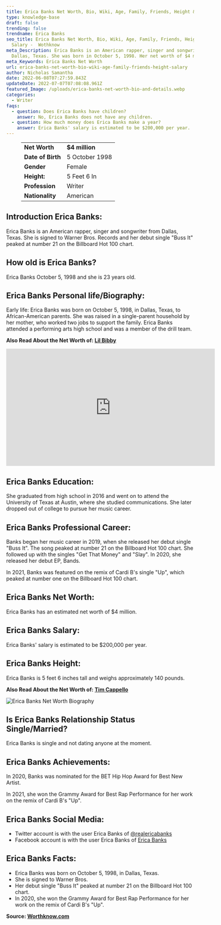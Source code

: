 ```yaml
---
title: Erica Banks Net Worth, Bio, Wiki, Age, Family, Friends, Height & Salary
type: knowledge-base
draft: false
trending: false
trendname: Erica Banks
seo_title: Erica Banks Net Worth, Bio, Wiki, Age, Family, Friends, Height &
  Salary -  Wothknow
meta_Description: Erica Banks is an American rapper, singer and songwriter from
  Dallas, Texas. She was born in October 5, 1998. Her net worth of $4 million.
meta_Keywords: Erica Banks Net Worth
url: erica-banks-net-worth-bio-wiki-age-family-friends-height-salary
author: Nicholas Samantha
date: 2022-06-08T07:27:59.843Z
updateDate: 2022-07-07T07:08:08.961Z
featured_Image: /uploads/erica-banks-net-worth-bio-and-details.webp
categories:
  - Writer
faqs:
  - question: Does Erica Banks have children?
    answer: No, Erica Banks does not have any children.
  - question: How much money does Erica Banks make a year?
    answer: Erica Banks' salary is estimated to be $200,000 per year.
---
```

<figure class="wp-block-table is-style-stripes">
  <table>
    <tbody>
      <tr>
        <td>
          <strong>Net Worth</strong>
        </td>
        <td>
          <strong>$4 million</strong>
        </td>
      </tr>
      <tr>
        <td>
          <strong>Date of Birth</strong>
        </td>
        <td>5 October 1998</td>
      </tr>
      <tr>
        <td>
          <strong>Gender</strong>
        </td>
        <td>Female</td>
      </tr>
      <tr>
        <td>
          <strong>Height:</strong>
        </td>
        <td>5 Feet 6 In</td>
      </tr>
      <tr>
        <td>
          <strong>Profession</strong>
        </td>
        <td>Writer</td>
      </tr>
      <tr>
        <td>
          <strong>Nationality</strong>
        </td>
        <td>American</td>
      </tr>
    </tbody>
  </table>
</figure>

## **Introduction Erica Banks:**

Erica Banks is an American rapper, singer and songwriter from Dallas, Texas. She is signed to Warner Bros. Records and her debut single "Buss It" peaked at number 21 on the Billboard Hot 100 chart.

## **How old is Erica Banks?**

Erica Banks October 5, 1998 and she is 23 years old.

## **Erica Banks Personal life/Biography:**

Early life: Erica Banks was born on October 5, 1998, in Dallas, Texas, to African-American parents. She was raised in a single-parent household by her mother, who worked two jobs to support the family. Erica Banks attended a performing arts high school and was a member of the drill team.

**Also Read About the Net Worth of: <a href="https://worthknow.com/lil-bibby-net-worth-bio-age-family-friends-height-salary/" target="_blank" rel="noopener">Lil Bibby</a>**

<iframe width="560" height="315" src="https://www.youtube.com/embed/gQ6AruFQf_A" title="YouTube video player" frameborder="0" allow="accelerometer; autoplay; clipboard-write; encrypted-media; gyroscope; picture-in-picture" allowfullscreen></iframe>

## **Erica Banks Education:**

She graduated from high school in 2016 and went on to attend the University of Texas at Austin, where she studied communications. She later dropped out of college to pursue her music career.

## **Erica Banks Professional Career:**

Banks began her music career in 2019, when she released her debut single "Buss It". The song peaked at number 21 on the Billboard Hot 100 chart. She followed up with the singles "Get That Money" and "Slay". In 2020, she released her debut EP, Bands.

In 2021, Banks was featured on the remix of Cardi B's single "Up", which peaked at number one on the Billboard Hot 100 chart.

## **Erica Banks Net Worth:**

Erica Banks has an estimated net worth of $4 million.

## **Erica Banks Salary:**

Erica Banks' salary is estimated to be $200,000 per year.

## **Erica Banks Height:**

Erica Banks is 5 feet 6 inches tall and weighs approximately 140 pounds.

**Also Read About the Net Worth of: <a href="https://worthknow.com/tim-cappello-net-worth-bio-wiki-age-family-friends-height-salary/" target="_blank" rel="noopener">Tim Cappello</a>**

![Erica Banks Net Worth Biography](/uploads/erica-banks-net-worth-.webp)

## **Is Erica Banks Relationship Status Single/Married?**

Erica Banks is single and not dating anyone at the moment.

## **Erica Banks Achievements:**

In 2020, Banks was nominated for the BET Hip Hop Award for Best New Artist.

In 2021, she won the Grammy Award for Best Rap Performance for her work on the remix of Cardi B's "Up".

## **Erica Banks Social Media:**

* Twitter account is with the user Erica Banks of <a href="https://twitter.com/realericabanks" target="_blank" rel="nofollow" rel="noopener">@realericabanks</a>
* Facebook account is with the user Erica Banks of <a href="https://web.facebook.com/realericabanks" target="_blank" rel="nofollow" rel="noopener">Erica Banks</a>

## **Erica Banks Facts:**

* Erica Banks was born on October 5, 1998, in Dallas, Texas.
* She is signed to Warner Bros. 
* Her debut single "Buss It" peaked at number 21 on the Billboard Hot 100 chart.
* In 2020, she won the Grammy Award for Best Rap Performance for her work on the remix of Cardi B's "Up".

**Source: <a href="https://worthknow.com/" target="_blank" rel="noopener">Worthknow.com</a>**